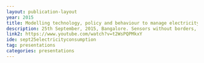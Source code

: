 ```yaml
---
layout: publication-layout
year: 2015
title: Modelling technology, policy and behaviour to manage electricity consumption.
description: 25th September, 2015, Bangalore. Sensors without borders, Un-Conference. Presented by Harsha K.
link2: https://www.youtube.com/watch?v=t2WsPQPMkxY
ide: sept25electricityconsumption
tag: presentations
categories: presentations
---
```

